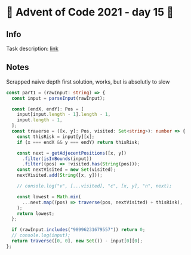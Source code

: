 # 🎄 Advent of Code 2021 - day 15 🎄

## Info

Task description: [link](https://adventofcode.com/2021/day/15)

## Notes

Scrapped naive depth first solution, works, but is absolutly to slow

```typescript
const part1 = (rawInput: string) => {
  const input = parseInput(rawInput);

  const [endX, endY]: Pos = [
    input[input.length - 1].length - 1,
    input.length - 1,
  ];
  const traverse = ([x, y]: Pos, visited: Set<string>): number => {
    const thisRisk = input[y][x];
    if (x === endX && y === endY) return thisRisk;

    const next = getAdjecentPositions([x, y])
      .filter(isInBounds(input))
      .filter((pos) => !visited.has(String(pos)));
    const nextVisited = new Set(visited);
    nextVisited.add(String([x, y]));

    // console.log("v", [...visited], "c", [x, y], "n", next);

    const lowest = Math.min(
      ...next.map((pos) => traverse(pos, nextVisited) + thisRisk),
    );
    return lowest;
  };

  if (rawInput.includes("98996231679557")) return 0;
  // console.log(input);
  return traverse([0, 0], new Set()) - input[0][0];
};
```
